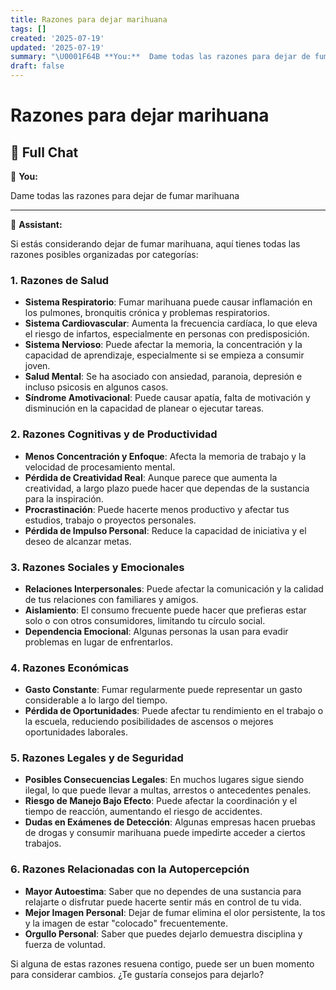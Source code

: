 ```yaml
---
title: Razones para dejar marihuana
tags: []
created: '2025-07-19'
updated: '2025-07-19'
summary: "\U0001F64B **You:**  Dame todas las razones para dejar de fumar marihuana"
draft: false
---
```


# Razones para dejar marihuana

## 🧠 Full Chat

🙋 **You:**

Dame todas las razones para dejar de fumar marihuana

---

🤖 **Assistant:**

Si estás considerando dejar de fumar marihuana, aquí tienes todas las razones posibles organizadas por categorías:  

### **1. Razones de Salud**  
- **Sistema Respiratorio**: Fumar marihuana puede causar inflamación en los pulmones, bronquitis crónica y problemas respiratorios.  
- **Sistema Cardiovascular**: Aumenta la frecuencia cardíaca, lo que eleva el riesgo de infartos, especialmente en personas con predisposición.  
- **Sistema Nervioso**: Puede afectar la memoria, la concentración y la capacidad de aprendizaje, especialmente si se empieza a consumir joven.  
- **Salud Mental**: Se ha asociado con ansiedad, paranoia, depresión e incluso psicosis en algunos casos.  
- **Síndrome Amotivacional**: Puede causar apatía, falta de motivación y disminución en la capacidad de planear o ejecutar tareas.  

### **2. Razones Cognitivas y de Productividad**  
- **Menos Concentración y Enfoque**: Afecta la memoria de trabajo y la velocidad de procesamiento mental.  
- **Pérdida de Creatividad Real**: Aunque parece que aumenta la creatividad, a largo plazo puede hacer que dependas de la sustancia para la inspiración.  
- **Procrastinación**: Puede hacerte menos productivo y afectar tus estudios, trabajo o proyectos personales.  
- **Pérdida de Impulso Personal**: Reduce la capacidad de iniciativa y el deseo de alcanzar metas.  

### **3. Razones Sociales y Emocionales**  
- **Relaciones Interpersonales**: Puede afectar la comunicación y la calidad de tus relaciones con familiares y amigos.  
- **Aislamiento**: El consumo frecuente puede hacer que prefieras estar solo o con otros consumidores, limitando tu círculo social.  
- **Dependencia Emocional**: Algunas personas la usan para evadir problemas en lugar de enfrentarlos.  

### **4. Razones Económicas**  
- **Gasto Constante**: Fumar regularmente puede representar un gasto considerable a lo largo del tiempo.  
- **Pérdida de Oportunidades**: Puede afectar tu rendimiento en el trabajo o la escuela, reduciendo posibilidades de ascensos o mejores oportunidades laborales.  

### **5. Razones Legales y de Seguridad**  
- **Posibles Consecuencias Legales**: En muchos lugares sigue siendo ilegal, lo que puede llevar a multas, arrestos o antecedentes penales.  
- **Riesgo de Manejo Bajo Efecto**: Puede afectar la coordinación y el tiempo de reacción, aumentando el riesgo de accidentes.  
- **Dudas en Exámenes de Detección**: Algunas empresas hacen pruebas de drogas y consumir marihuana puede impedirte acceder a ciertos trabajos.  

### **6. Razones Relacionadas con la Autopercepción**  
- **Mayor Autoestima**: Saber que no dependes de una sustancia para relajarte o disfrutar puede hacerte sentir más en control de tu vida.  
- **Mejor Imagen Personal**: Dejar de fumar elimina el olor persistente, la tos y la imagen de estar "colocado" frecuentemente.  
- **Orgullo Personal**: Saber que puedes dejarlo demuestra disciplina y fuerza de voluntad.  

Si alguna de estas razones resuena contigo, puede ser un buen momento para considerar cambios. ¿Te gustaría consejos para dejarlo?